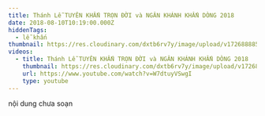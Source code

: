```yaml
---
title: Thánh Lễ TUYÊN KHẤN TRỌN ĐỜI và NGÂN KHÁNH KHẤN DÒNG 2018
date: 2018-08-10T10:19:00.000Z
hiddenTags:
  - lễ khấn
thumbnail: https://res.cloudinary.com/dxtb6rv7y/image/upload/v1726888851/khan_tron_2018_akpqwe.jpg
videos:
  - title: Thánh Lễ TUYÊN KHẤN TRỌN ĐỜI và NGÂN KHÁNH KHẤN DÒNG 2018
    thumbnail: https://res.cloudinary.com/dxtb6rv7y/image/upload/v1726888851/khan_tron_2018_akpqwe.jpg
    url: https://www.youtube.com/watch?v=W7dtuyVSwgI
    type: youtube
---
```

nội dung chưa soạn
